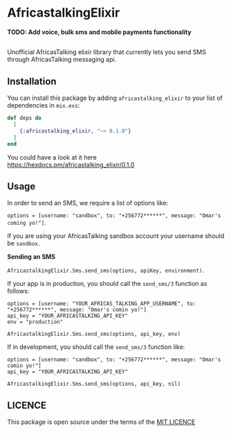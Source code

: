 # AfricastalkingElixir

**TODO: Add voice, bulk sms and mobile payments functionality**

##
Unofficial AfricasTalking elixir library that currently lets you send SMS through AfricasTalking messaging api.


## Installation

You can install this package by adding `africastalking_elixir` to your list of dependencies in `mix.exs`:

```elixir
def deps do
  [
    {:africastalking_elixir, "~> 0.1.0"}
  ]
end
```
You could have a look at it here https://hexdocs.pm/africastalking_elixir/0.1.0

## Usage
In order to send an SMS, we require a list of options like:

 `options = [username: "sandbox", to: "+256772******", message: "Omar's coming yo!"]`. 

If you are using your AfricasTalking sandbox account your username should be `sandbox`.

__Sending an SMS__

`AfricastalkingElixir.Sms.send_sms(options, apiKey, environment)`. 

If your app is in production, you should call the `send_sms/3` function as follows:

```
options = [username: "YOUR_AFRICAS_TALKING_APP_USERNAME", to: "+256772******", message: "Omar's comin yo!"]
api_key = "YOUR_AFRICASTALKING_API_KEY"
env = "production"

AfricastalkingElixir.Sms.send_sms(options, api_key, env)
```

If in development, you should call the `send_sms/3` function like:

```
options = [username: "sandbox", to: "+256772******", message: "Omar's comin yo!"]
api_key = "YOUR_AFRICASTALKING_API_KEY"

AfricastalkingElixir.Sms.send_sms(options, api_key, nil)
```

## LICENCE

This package is open source under the terms of the [MIT LICENCE](https://opensource.org/licenses/MIT)


